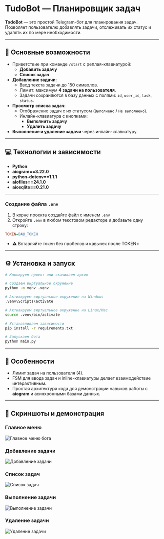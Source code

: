 # TudoBot — Планировщик задач

**TodoBot** — это простой Telegram-бот для планирования задач. Позволяет пользователю добавлять задачи, отслеживать их статус и удалять их по мере необходимости.

---

## 🚀 Основные возможности

- Приветствие при команде `/start` с реплая-клавиатурой:
  - **Добавить задачу**  
  - **Список задач**
- **Добавление задачи**:
  - Ввод текста задачи до 150 символов.
  - Лимит: максимум **4 задачи на пользователя**.
  - Задачи сохраняются в базу данных с полями: `id`, `user_id`, `task`, `status`.
- **Просмотр списка задач**:
  - Отображение задач с их статусом (`Выполнено` / `Не выполнено`).
  - Инлайн-клавиатура с кнопками:
    - **Выполнить задачу**
    - **Удалить задачу**
- **Выполнение и удаление задачи** через инлайн-клавиатуру.

---

## 💻 Технологии и зависимости

- **Python**  
- **aiogram==3.22.0**  
- **python-dotenv==1.1.1**  
- **aiofiles==24.1.0**  
- **aiosqlite==0.21.0**

---

### Создание файла `.env`

1. В корне проекта создайте файл с именем `.env`
2. Откройте `.env` в любом текстовом редакторе и добавьте одну строку:

```ini
TOKEN=ВАШ_ТОКЕН
```

- ⚠️ Вставляйте токен без пробелов и кавычек после TOKEN=

---

## ⚙️ Установка и запуск

```bash
# Клонируем проект или скачиваем архив

# Создаем виртуальное окружение
python -m venv .venv

# Активируем виртуальное окружение на Windows
.venv\Scripts\activate

# Активируем виртуальное окружение на Linux/Mac
source .venv/bin/activate

# Устанавливаем зависимости
pip install -r requirements.txt

# Запускаем бота
python main.py
```

---

## 🎯 Особенности

- Лимит задач на пользователя (4).
- FSM для ввода задач и inline-клавиатуры делает взаимодействие интерактивным.
- Простая архитектура кода для демонстрации навыков работы с **aiogram** и асинхронными базами данных.

---

## 📸 Скриншоты и демонстрация

### Главное меню
![Главное меню бота](assets/screenshot_main.png)

### Добавление задачи
![Добавление задачи](assets/screenshot_add_task.png)

### Список задач
![Список задач](assets/screenshot_list_tasks.png)

### Выполнение задачи
![Выполнение задачи](assets/screenshot_complete_task.png)

### Удаление задачи
![Удаление задачи](assets/screenshot_delete_task.png)

